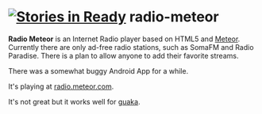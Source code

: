 [![Stories in Ready](https://badge.waffle.io/guaka/radio-meteor.png?label=ready&title=Ready)](https://waffle.io/guaka/radio-meteor)
radio-meteor
============

**Radio Meteor** is an Internet Radio player based on HTML5 and [Meteor](http://meteor.com).
Currently there are only ad-free radio stations, such as SomaFM and Radio Paradise. There is a plan to allow anyone to add their favorite streams.

There was a somewhat buggy Android App for a while.

It's playing at [radio.meteor.com](http://radio.meteor.com/).

It's not great but it works well for [guaka](http://twitter.com/guaka).
